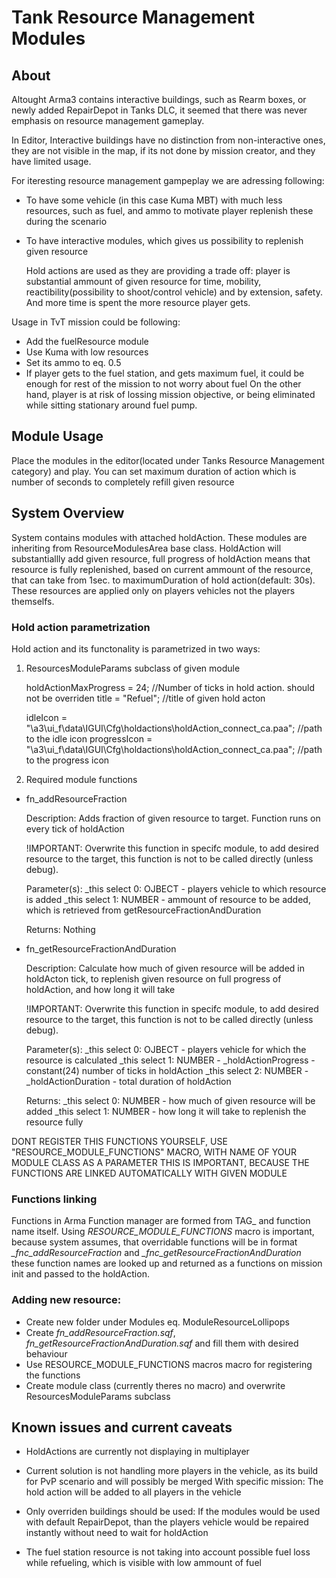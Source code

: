 # Tank Resource Management Modules

## About
Altought Arma3 contains interactive buildings, such as Rearm boxes, or newly added RepairDepot 
in Tanks DLC, it seemed that there was never emphasis on resource management gameplay.

In Editor, Interactive buildings have no distinction from non-interactive ones, they are 
not visible in the map, if its not done by mission creator, and they have limited usage.

For iteresting resource management gampeplay we are adressing following:

- To have some vehicle (in this case Kuma MBT) with much less resources, such as fuel, and ammo
  to motivate player replenish these during the scenario

- To have interactive modules, which gives us possibility to replenish given resource

  Hold actions are used as they are providing a trade off: player is substantial ammount of given resource for 
  time, mobility, reactibility(possibility to shoot/control vehicle) and by extension, safety.
  And more time is spent the more resource player gets.

Usage in TvT mission could be following:
  - Add the fuelResource module
  - Use Kuma with low resources
  - Set its ammo to eq. 0.5
  - If player gets to the fuel station, and gets maximum fuel, it could be enough for rest of the mission to not worry about fuel
    On the other hand, player is at risk of lossing mission objective, or being eliminated while sitting stationary around fuel pump.

## Module Usage
Place the modules in the editor(located under Tanks Resource Management category) and play.
You can set maximum duration of action which is number of seconds to completely refill given resource

## System Overview
System contains modules with attached holdAction. These modules are inheriting from  ResourceModulesArea base class. 
HoldAction will substantiallly add given resource, full progress of holdAction means that resource is fully replenished,
based on current ammount of the resource, that can take from 1sec. to maximumDuration of hold action(default: 30s).
These resources are applied only on players vehicles not the players themselfs.

### Hold action parametrization
Hold action and its functonality is parametrized in two ways:

1) ResourcesModuleParams subclass of given module
     
     holdActionMaxProgress = 24; //Number of ticks in hold action. should not be overriden
     title = "Refuel"; //title of given hold acton 
    
     idleIcon = "\a3\ui_f\data\IGUI\Cfg\holdactions\holdAction_connect_ca.paa"; //path to the idle icon
		 progressIcon = "\a3\ui_f\data\IGUI\Cfg\holdactions\holdAction_connect_ca.paa"; //path to the progress icon

2) Required module functions
  - fn_addResourceFraction

    Description:
    Adds fraction of given resource to target.
    Function runs on every tick of holdAction

    !IMPORTANT: Overwrite this function in specifc module, 
    to add desired resource to the target, this function is not to be
    called directly (unless debug). 

    Parameter(s):
    _this select 0: OJBECT - players vehicle to which resource is added
    _this select 1: NUMBER - ammount of resource to be added, which is retrieved from getResourceFractionAndDuration
      
    Returns:
    Nothing
  
  - fn_getResourceFractionAndDuration

    Description:
    Calculate how much of given resource will be added in holdActon tick, to replenish 
    given resource on full progress of holdAction, and how long it will take

    !IMPORTANT: Overwrite this function in specifc module, 
    to add desired resource to the target, this function is not to be
    called directly (unless debug). 

    Parameter(s):
    _this select 0: OJBECT - players vehicle for which the resource is calculated
    _this select 1: NUMBER - _holdActionProgress - constant(24) number of ticks in holdAction
    _this select 2: NUMBER - _holdActionDuration - total duration of holdAction
      
    Returns:
    _this select 0: NUMBER - how much of given resource will be added
    _this select 1: NUMBER - how long it will take to replenish the resource fully
    
   DONT REGISTER THIS FUNCTIONS YOURSELF, USE "RESOURCE_MODULE_FUNCTIONS" MACRO, WITH NAME OF YOUR MODULE CLASS AS A PARAMETER
   THIS IS IMPORTANT, BECAUSE THE FUNCTIONS ARE LINKED AUTOMATICALLY WITH GIVEN MODULE

### Functions linking
Functions in Arma Function manager are formed from TAG_ and function name itself.
Using *RESOURCE_MODULE_FUNCTIONS* macro is important, because system assumes, that overridable functions
will be in format *<YourModuleName>_fnc_addResourceFraction* and  *<YourModuleName>_fnc_getResourceFractionAndDuration*
these function names are looked up and returned as a functions on mission init and passed to the holdAction.

### Adding new resource:
- Create new folder under Modules eq. ModuleResourceLollipops
- Create *fn_addResourceFraction.sqf*, *fn_getResourceFractionAndDuration.sqf* and fill them with desired behaviour
- Use RESOURCE_MODULE_FUNCTIONS macros macro for registering the functions
- Create module class (currently theres no macro) and overwrite ResourcesModuleParams subclass

## Known issues and current caveats
- HoldActions are currently not displaying in multiplayer
 
- Current solution is not handling more players in the vehicle, as its build for PvP scenario and will possibly be merged 
  With specific mission: 
  The hold action will be added to all players in the vehicle

- Only overriden buildings should be used: 
  If the modules would be used with default RepairDepot, 
  than the players vehicle would be repaired instantly without need to wait for holdAction

- The fuel station resource is not taking into account possible fuel 
  loss while refueling, which is visible with low ammount of fuel






